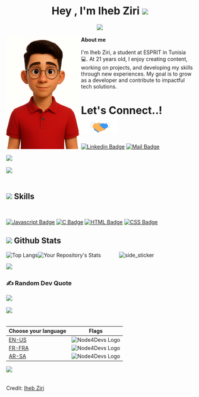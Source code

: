 <h1 align="center"><b>Hey , I'm Iheb Ziri </b><img src="https://media.giphy.com/media/hvRJCLFzcasrR4ia7z/giphy.gif" width="35"></h1>
<p align="center">
  <a href="https://github.com/DenverCoder1/readme-typing-svg"><img src="https://readme-typing-svg.herokuapp.com?font=Time+New+Roman&color=cyan&size=25&center=true&vCenter=true&width=600&height=100&lines=Hey!+It's+Iheb+Ziri..&hearts;++;Love+to+learn+new+stuffs..<3"></a>
</p>
<!-- a-->
<!--  Ceci mon Avatar-->
 <img title="My Avatar" align="left" src="assets/images/avatar.png"  width="40%" height="40%" alt="hi" > 

<!--  About me -->
<!--## <picture><img src = "assets/about_me.gif" width = 50px></picture> **About me**-->
**About me**
<br><br>
I'm Iheb Ziri, a student at ESPRIT in Tunisia 💻. At 21 years old, I enjoy creating content, working on projects, and developing my skills through new experiences. My goal is to grow as a developer and contribute to impactful tech solutions.

<!-- Let's Connect..! -->
# <b> Let's Connect..!</b><img src="https://github.com/0xAbdulKhalid/0xAbdulKhalid/raw/main/assets/mdImages/handshake.gif" width ="100">

[![Linkedin Badge](https://img.shields.io/badge/-IhebZiri-0e76a8?style=flat&labelColor=0e76a8&logo=linkedin&logoColor=white)](https://www.linkedin.com/in/iheb-ziri-a34b3632a/)
[![Mail Badge](https://img.shields.io/badge/-IhebZiri-c0392b?style=flat&labelColor=c0392b&logo=gmail&logoColor=white)](mailto:ziri.iheb.education@gmail.com)

<!-- YouTube Channel Views /GitHub followers /visitors/Age  -->

<img src="https://img.shields.io/badge/Age-21-blue" />


<!-- Ligne  -->
<img src="https://user-images.githubusercontent.com/73097560/115834477-dbab4500-a447-11eb-908a-139a6edaec5c.gif"><br><br>
<!-- TODO: Add last video link 

- 🔭 I’m currently working at @Toptal
- :computer: Most used line of code `git commit -m "Initial Commit"`
- 🤔 I’m looking for help with Outstanding Video ideas.
- 📫 How to reach me: ziri.iheb.education@gmail.com.
- 😄 Pronouns: HOUBA.
-->



<!-- Skills  -->
## <img src="https://media2.giphy.com/media/QssGEmpkyEOhBCb7e1/giphy.gif?cid=ecf05e47a0n3gi1bfqntqmob8g9aid1oyj2wr3ds3mg700bl&rid=giphy.gif" width ="25"><b> Skills</b>
<br>

<!-- TODO: Make technologies links takes you to repositories -->

[![Javascript Badge](https://img.shields.io/badge/-Javascript-F0DB4F?style=for-the-badge&labelColor=black&logo=javascript&logoColor=F0DB4F)](#) [![C Badge](https://img.shields.io/badge/-C-00599C?style=for-the-badge&labelColor=black&logo=c&logoColor=00599C)](#) [![HTML Badge](https://img.shields.io/badge/-HTML-E34F26?style=for-the-badge&labelColor=black&logo=html5&logoColor=E34F26)](#) [![CSS Badge](https://img.shields.io/badge/-CSS-1572B6?style=for-the-badge&labelColor=black&logo=css3&logoColor=1572B6)](#)




<!-- Github Stats   -->


## <img src="https://media.giphy.com/media/iY8CRBdQXODJSCERIr/giphy.gif" width="35"><b> Github Stats </b>
<img align="right" width=200px height=200px alt="side_sticker" src="https://media.giphy.com/media/TEnXkcsHrP4YedChhA/giphy.gif" />

![Top Langs](https://github-readme-stats.vercel.app/api/top-langs/?username=Iheb-Ziri&stats_format=bytes)![Your Repository's Stats](https://github-readme-stats.vercel.app/api?username=Iheb-ziri&show_icons=true&theme=radical)

<!--[![Harlok's WakaTime stats](https://github-readme-stats.vercel.app/api/wakatime?username=Iheb-Ziri)](https://github.com/anuraghazra/github-readme-stats)
<p><img align="center" src="https://github-readme-streak-stats.herokuapp.com/?user=Iheb-Ziri&&theme=algolia" alt="Iheb-Ziri" /></p>-->

![](https://github-readme-activity-graph.vercel.app/graph?username=Iheb-ziri&theme=react)



### ✍️ Random Dev Quote
![](https://quotes-github-readme.vercel.app/api?type=horizontal&theme=radical)

<img src="https://user-images.githubusercontent.com/73097560/115834477-dbab4500-a447-11eb-908a-139a6edaec5c.gif"><br><br>

<div align="center" >

| Choose your language         | Flags                                                                                                              |
| -------------------------- | ---------------------------------------------------------------------------------------------------------------------- |
| [EN-US](./README.md)       | <img width="7%" alt="Node4Devs Logo" title="United States Flag (USA)" src="https://upload.wikimedia.org/wikipedia/commons/thumb/a/a4/Flag_of_the_United_States.svg/2560px-Flag_of_the_United_States.svg.png" /> |
| [FR-FRA](./README-FR-FRA.md) | <img width="7%" alt="Node4Devs Logo" title="France Flag (FR)" src="https://upload.wikimedia.org/wikipedia/commons/thumb/c/c3/Flag_of_France.svg/langfr-250px-Flag_of_France.svg.png" />        |
| [AR-SA](./README-AR-SA.md) | <img width="7%" alt="Node4Devs Logo" title="Saudi Flag (SA)" src="https://upload.wikimedia.org/wikipedia/commons/0/0d/Flag_of_Saudi_Arabia.svg" />        |

</div>


<img src="https://user-images.githubusercontent.com/73097560/115834477-dbab4500-a447-11eb-908a-139a6edaec5c.gif"><br><br>
<!--
[![ReadMe Card](https://github-readme-stats.vercel.app/api/pin/?username=Iheb-Ziri&repo=PFA-Automatisation_Campagne_Sms-Email-FrontendReact&theme=react)](https://github.com/Iheb-Ziri/PFA-Automatisation_Campagne_Sms-Email-FrontendReact)
[![ReadMe Card](https://github-readme-stats.vercel.app/api/pin/?usernameIheb-Ziri&repo=PFA-Automatisation_Campagne_Sms-Email-BackendExpress&theme=react)](https://github.com/Iheb-Ziri/PFA-Automatisation_Campagne_Sms-Email-BackendExpress)
<img src="https://user-images.githubusercontent.com/73097560/115834477-dbab4500-a447-11eb-908a-139a6edaec5c.gif"><br><br>
-->

Credit: [Iheb Ziri](https://github.com/Iheb-Ziri)



